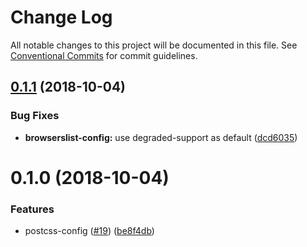 # Change Log

All notable changes to this project will be documented in this file.
See [Conventional Commits](https://conventionalcommits.org) for commit guidelines.

<a name="0.1.1"></a>
## [0.1.1](https://github.com/ornikar/shared-configs/compare/@ornikar/browserslist-config@0.1.0...@ornikar/browserslist-config@0.1.1) (2018-10-04)


### Bug Fixes

* **browserslist-config:** use degraded-support as default ([dcd6035](https://github.com/ornikar/shared-configs/commit/dcd6035))





<a name="0.1.0"></a>
# 0.1.0 (2018-10-04)


### Features

* postcss-config ([#19](https://github.com/ornikar/shared-configs/issues/19)) ([be8f4db](https://github.com/ornikar/shared-configs/commit/be8f4db))
